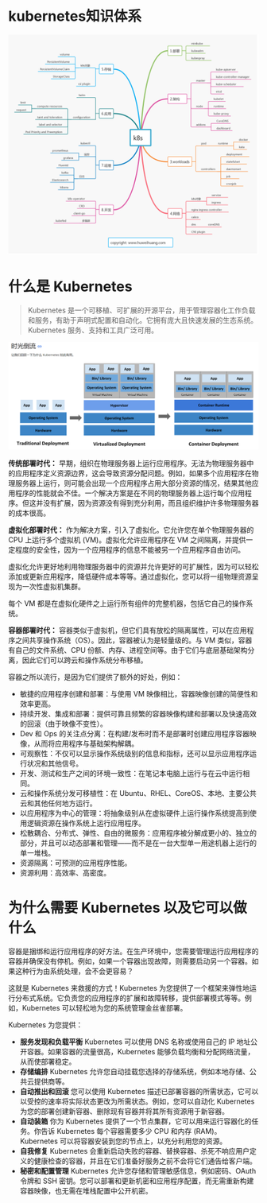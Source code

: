 # kubernetes知识体系

​![](assets/image-20230315181802322-20230610173809-sh5v11y.png)​

# 什么是 Kubernetes

> Kubernetes 是一个可移植、可扩展的开源平台，用于管理容器化工作负载和服务，有助于声明式配置和自动化。它拥有庞大且快速发展的生态系统。Kubernetes 服务、支持和工具广泛可用。

​![](assets/image-20221127212139801-20230610173809-a63zxdm.png)​

**传统部署时代：** 早期，组织在物理服务器上运行应用程序。无法为物理服务器中的应用程序定义资源边界，这会导致资源分配问题。例如，如果多个应用程序在物理服务器上运行，则可能会出现一个应用程序占用大部分资源的情况，结果其他应用程序的性能就会不佳。一个解决方案是在不同的物理服务器上运行每个应用程序。但这并没有扩展，因为资源没有得到充分利用，而且组织维护许多物理服务器的成本很高。

**虚拟化部署时代：** 作为解决方案，引入了虚拟化。它允许您在单个物理服务器的 CPU 上运行多个虚拟机 (VM)。虚拟化允许应用程序在 VM 之间隔离，并提供一定程度的安全性，因为一个应用程序的信息不能被另一个应用程序自由访问。

虚拟化允许更好地利用物理服务器中的资源并允许更好的可扩展性，因为可以轻松添加或更新应用程序，降低硬件成本等等。通过虚拟化，您可以将一组物理资源呈现为一次性虚拟机集群。

每个 VM 都是在虚拟化硬件之上运行所有组件的完整机器，包括它自己的操作系统。

**容器部署时代：** 容器类似于虚拟机，但它们具有放松的隔离属性，可以在应用程序之间共享操作系统（OS）。因此，容器被认为是轻量级的。与 VM 类似，容器有自己的文件系统、CPU 份额、内存、进程空间等。由于它们与底层基础架构分离，因此它们可以跨云和操作系统分布移植。

容器之所以流行，是因为它们提供了额外的好处，例如：

* 敏捷的应用程序创建和部署：与使用 VM 映像相比，容器映像创建的简便性和效率更高。
* 持续开发、集成和部署：提供可靠且频繁的容器映像构建和部署以及快速高效的回滚（由于映像不变性）。
* Dev 和 Ops 的关注点分离：在构建/发布时而不是部署时创建应用程序容器映像，从而将应用程序与基础架构解耦。
* 可观察性：不仅可以显示操作系统级别的信息和指标，还可以显示应用程序运行状况和其他信号。
* 开发、测试和生产之间的环境一致性：在笔记本电脑上运行与在云中运行相同。
* 云和操作系统分发可移植性：在 Ubuntu、RHEL、CoreOS、本地、主要公共云和其他任何地方运行。
* 以应用程序为中心的管理：将抽象级别从在虚拟硬件上运行操作系统提高到使用逻辑资源在操作系统上运行应用程序。
* 松散耦合、分布式、弹性、自由的微服务：应用程序被分解成更小的、独立的部分，并且可以动态部署和管理——而不是在一台大型单一用途机器上运行的单一堆栈。
* 资源隔离：可预测的应用程序性能。
* 资源利用：高效率、高密度。

# 为什么需要 Kubernetes 以及它可以做什么

容器是捆绑和运行应用程序的好方法。在生产环境中，您需要管理运行应用程序的容器并确保没有停机。例如，如果一个容器出现故障，则需要启动另一个容器。如果这种行为由系统处理，会不会更容易？

这就是 Kubernetes 来救援的方式！Kubernetes 为您提供了一个框架来弹性地运行分布式系统。它负责您的应用程序的扩展和故障转移，提供部署模式等等。例如，Kubernetes 可以轻松地为您的系统管理金丝雀部署。

Kubernetes 为您提供：

* **服务发现和负载平衡** Kubernetes 可以使用 DNS 名称或使用自己的 IP 地址公开容器。如果容器的流量很高，Kubernetes 能够负载均衡和分配网络流量，从而使部署稳定。
* **存储编排** Kubernetes 允许您自动挂载您选择的存储系统，例如本地存储、公共云提供商等。
* **自动推出和回滚** 您可以使用 Kubernetes 描述已部署容器的所需状态，它可以以受控的速率将实际状态更改为所需状态。例如，您可以自动化 Kubernetes 为您的部署创建新容器、删除现有容器并将其所有资源用于新容器。
* **自动装箱** 你为 Kubernetes 提供了一个节点集群，它可以用来运行容器化的任务。你告诉 Kubernetes 每个容器需要多少 CPU 和内存 (RAM)。Kubernetes 可以将容器安装到您的节点上，以充分利用您的资源。
* **自我修复** Kubernetes 会重新启动失败的容器、替换容器、杀死不响应用户定义的健康检查的容器，并且在它们准备好服务之前不会将它们通告给客户端。
* **秘密和配置管理** Kubernetes 允许您存储和管理敏感信息，例如密码、OAuth 令牌和 SSH 密钥。您可以部署和更新机密和应用程序配置，而无需重新构建容器映像，也无需在堆栈配置中公开机密。

